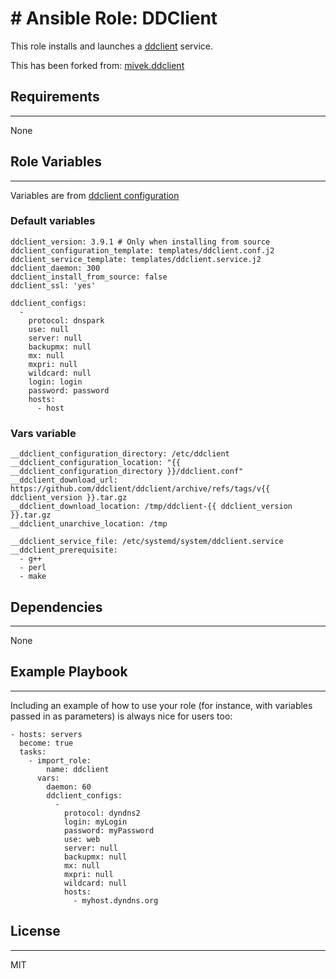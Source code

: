 \# Ansible Role: DDClient
=========

This role installs and launches a [ddclient](https://ddclient.net/) service.

This has been forked from: [mivek.ddclient](https://github.com/mivek/ansible-role-ddclient)


## Requirements
------------

None

## Role Variables
--------------
Variables are from [ddclient configuration](https://ddclient.net/usage.html#usage)

### Default variables

```(yaml)
ddclient_version: 3.9.1 # Only when installing from source
ddclient_configuration_template: templates/ddclient.conf.j2
ddclient_service_template: templates/ddclient.service.j2
ddclient_daemon: 300
ddclient_install_from_source: false
ddclient_ssl: 'yes'

ddclient_configs:
  -
    protocol: dnspark
    use: null
    server: null
    backupmx: null
    mx: null
    mxpri: null
    wildcard: null
    login: login
    password: password
    hosts:
      - host

```
### Vars variable

```(yaml)
__ddclient_configuration_directory: /etc/ddclient
__ddclient_configuration_location: "{{ __ddclient_configuration_directory }}/ddclient.conf"
__ddclient_download_url: https://github.com/ddclient/ddclient/archive/refs/tags/v{{ ddclient_version }}.tar.gz
__ddclient_download_location: /tmp/ddclient-{{ ddclient_version }}.tar.gz
__ddclient_unarchive_location: /tmp

__ddclient_service_file: /etc/systemd/system/ddclient.service
__ddclient_prerequisite:
  - g++
  - perl
  - make
```

## Dependencies
------------

None

## Example Playbook
----------------

Including an example of how to use your role (for instance, with variables passed in as parameters) is always nice for users too:

    - hosts: servers
      become: true
      tasks:
        - import_role:
            name: ddclient
          vars:
            daemon: 60
            ddclient_configs:
              -
                protocol: dyndns2
                login: myLogin
                password: myPassword
                use: web
                server: null
                backupmx: null
                mx: null
                mxpri: null
                wildcard: null
                hosts:
                  - myhost.dyndns.org
## License
-------

MIT


